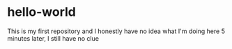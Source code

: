 # hello-world
This is my first repository and I honestly have no idea what I'm doing here
5 minutes later, I still have no clue
